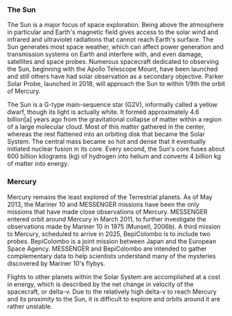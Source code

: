 <h3>The Sun</h3>

<p>The Sun is a major focus of space exploration. Being above the atmosphere in particular and Earth's magnetic field gives access to the solar wind and infrared and ultraviolet radiations that cannot reach Earth's surface. The Sun generates most space weather, which can affect power generation and transmission systems on Earth and interfere with, and even damage, satellites and space probes. Numerous spacecraft dedicated to observing the Sun, beginning with the Apollo Telescope Mount, have been launched and still others have had solar observation as a secondary objective. Parker Solar Probe, launched in 2018, will approach the Sun to within 1/9th the orbit of Mercury.

<p>The Sun is a G-type main-sequence star (G2V), informally called a yellow dwarf, though its light is actually white. It formed approximately 4.6 billion[a] years ago from the gravitational collapse of matter within a region of a large molecular cloud. Most of this matter gathered in the center, whereas the rest flattened into an orbiting disk that became the Solar System. The central mass became so hot and dense that it eventually initiated nuclear fusion in its core. Every second, the Sun's core fuses about 600 billion kilograms (kg) of hydrogen into helium and converts 4 billion kg of matter into energy.</p>

<h3>Mercury</h3>

<p> Mercury remains the least explored of the Terrestrial planets. As of May 2013, the Mariner 10 and MESSENGER missions have been the only missions that have made close observations of Mercury. MESSENGER entered orbit around Mercury in March 2011, to further investigate the observations made by Mariner 10 in 1975 (Munsell, 2006b). A third mission to Mercury, scheduled to arrive in 2025, BepiColombo is to include two probes. BepiColombo is a joint mission between Japan and the European Space Agency. MESSENGER and BepiColombo are intended to gather complementary data to help scientists understand many of the mysteries discovered by Mariner 10's flybys.

Flights to other planets within the Solar System are accomplished at a cost in energy, which is described by the net change in velocity of the spacecraft, or delta-v. Due to the relatively high delta-v to reach Mercury and its proximity to the Sun, it is difficult to explore and orbits around it are rather unstable.</p>